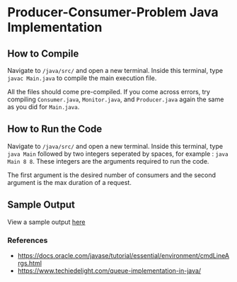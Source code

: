 # Producer-Consumer-Problem Java Implementation

## How to Compile

Navigate to `/java/src/` and open a new terminal. Inside this terminal, type `javac Main.java` to compile the main execution file. 

All the files should come pre-compiled. If you come across errors, try compiling `Consumer.java`, `Monitor.java`, and `Producer.java` again the same as you did for `Main.java`.

## How to Run the Code

Navigate to `/java/src/` and open a new terminal. Inside this terminal, type `java Main` followed by two integers seperated by spaces, for example : `java Main 8 8`. These integers are the arguments required to run the code.  

The first argument is the desired number of consumers and the second argument is the max duration of a request.

## Sample Output

View a sample output [here](/src/sampleoutput.txt) 

### References

- https://docs.oracle.com/javase/tutorial/essential/environment/cmdLineArgs.html
- https://www.techiedelight.com/queue-implementation-in-java/
